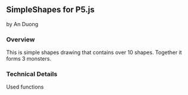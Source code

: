 ## SimpleShapes for P5.js

by An Duong



### Overview
This is simple shapes drawing that contains over 10 shapes. Together it forms 3 monsters.


### Technical Details

Used functions
